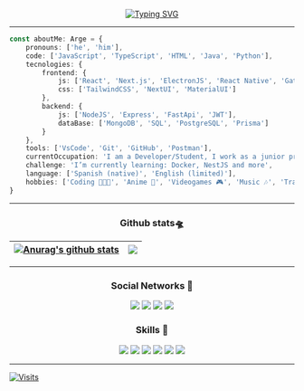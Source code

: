 <p align="center">
    <a href="https://git.io/typing-svg"><img src="https://readme-typing-svg.demolab.com?font=Fira+Code&size=32&duration=2500&pause=1000&color=086EC5&center=true&vCenter=true&random=false&width=435&lines=Arge+Ni%C3%B1o" alt="Typing SVG" /></a>
</p>

---

<div>

```ts
const aboutMe: Arge = {
    pronouns: ['he', 'him'],
    code: ['JavaScript', 'TypeScript', 'HTML', 'Java', 'Python'],
    tecnologies: {
        frontend: {
            js: ['React', 'Next.js', 'ElectronJS', 'React Native', 'Gatsby', 'Shopify'],
            css: ['TailwindCSS', 'NextUI', 'MaterialUI']
        },
        backend: {
            js: ['NodeJS', 'Express', 'FastApi', 'JWT'],
            dataBase: ['MongoDB', 'SQL', 'PostgreSQL', 'Prisma']
        }
    },
    tools: ['VsCode', 'Git', 'GitHub', 'Postman'],
    currentOccupation: 'I am a Developer/Student, I work as a junior programmer at Seguridad Penta',
    challenge: 'I’m currently learning: Docker, NestJS and more',
    language: ['Spanish (native)', 'English (limited)'],
    hobbies: ['Coding 🧑🏻‍💻', 'Anime 🏯', 'Videogames 🎮', 'Music 🎶', 'Traveling ✈️'],
}
```

</div>

---
<h3 align="center">Github stats🛸</h3>

    
| <a href="https://github.com/argenh/github-readme-stats"><img align="center" src="https://github-readme-stats.vercel.app/api?username=argenh&show_icons=true&include_all_commits=true&theme=buefy&hide_border=true" alt="Anurag's github stats" /></a> | <a href="https://github.com/argenh/github-readme-stats"><img align="center" src="https://github-readme-stats.vercel.app/api/top-langs/?username=argenh&layout=compact&theme=buefy&hide_border=true" /></a> |
| ------------- | ------------- |

---
<h3 align="center">Social Networks 📱</h3>

<p align="center">
    <a href="https://argenh.dev/"><img src="https://img.shields.io/badge/website-%233867D6.svg?style=for-the-badge"/></a>
    <a href="https://www.linkedin.com/in/argenino/"><img src="https://img.shields.io/badge/LinkedIn-0077B5?style=for-the-badge&logo=linkedin&logoColor=white"/></a>
    <a href="https://twitter.com/arge_nino"><img src="https://img.shields.io/badge/Twitter-1DA1F2?style=for-the-badge&logo=twitter&logoColor=white"/></a>
    <a href="https://www.instagram.com/arge.nino/"><img src="https://img.shields.io/badge/Instagram-E4405F?style=for-the-badge&logo=instagram&logoColor=white"/></a>  
</p>

<h3 align="center">Skills 🌌</h3>

<p align="center">
    <img src="https://img.shields.io/badge/Java-ED8B00?style=for-the-badge&logo=java&logoColor=white"/>
    <img src="https://img.shields.io/badge/HTML5-E34F26?style=for-the-badge&logo=html5&logoColor=white"/>
    <img src="https://img.shields.io/badge/CSS3-1572B6?style=for-the-badge&logo=css3&logoColor=white"/>
    <img src="https://img.shields.io/badge/JavaScript-F7DF1E?style=for-the-badge&logo=javascript&logoColor=black"/>
    <img src="https://img.shields.io/badge/React-20232A?style=for-the-badge&logo=react&logoColor=61DAFB"/>
    <img src="https://img.shields.io/badge/Python-3776AB?style=for-the-badge&logo=python&logoColor=white"/>
</p>

---

[![Visits](https://komarev.com/ghpvc/?username=argenh&logo=GitHub&label=github%20visits&color=336699&logoColor=white&style=flat-square)](https://github.com/argenh)
